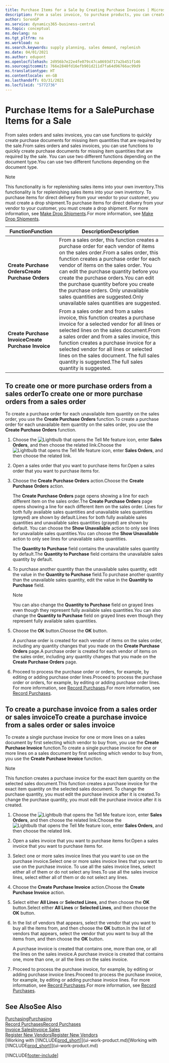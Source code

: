 ```yaml
---
title: Purchase Items for a Sale by Creating Purchase Invoices | Microsoft Docs
description: From a sales invoice, to purchase products, you can create a purchase invoice for a vendor or supplier.
author: SorenGP
ms.service: dynamics365-business-central
ms.topic: conceptual
ms.devlang: na
ms.tgt_pltfrm: na
ms.workload: na
ms.search.keywords: supply planning, sales demand, replenish
ms.date: 04/01/2021
ms.author: edupont
ms.openlocfilehash: 2d956b7e22e4fe079c47ca8693d717a2b451f146
ms.sourcegitcommit: 766e2840fd16efb901d211d7fa64d96766ac99d9
ms.translationtype: HT
ms.contentlocale: en-GB
ms.lasthandoff: 03/31/2021
ms.locfileid: "5772736"
---
```

# <a name="purchase-items-for-a-sale"></a><span data-ttu-id="56e32-103">Purchase Items for a Sale</span><span class="sxs-lookup"><span data-stu-id="56e32-103">Purchase Items for a Sale</span></span>
<span data-ttu-id="56e32-104">From sales orders and sales invoices, you can use functions to quickly create purchase documents for missing item quantities that are required by the sale.</span><span class="sxs-lookup"><span data-stu-id="56e32-104">From sales orders and sales invoices, you can use functions to quickly create purchase documents for missing item quantities that are required by the sale.</span></span> <span data-ttu-id="56e32-105">You can use two different functions depending on the document type.</span><span class="sxs-lookup"><span data-stu-id="56e32-105">You can use two different functions depending on the document type.</span></span>

> [!Note]
> <span data-ttu-id="56e32-106">This functionality is for replenishing sales items into your own inventory.</span><span class="sxs-lookup"><span data-stu-id="56e32-106">This functionality is for replenishing sales items into your own inventory.</span></span> <span data-ttu-id="56e32-107">To purchase items for direct delivery from your vendor to your customer, you must create a drop shipment.</span><span class="sxs-lookup"><span data-stu-id="56e32-107">To purchase items for direct delivery from your vendor to your customer, you must create a drop shipment.</span></span> <span data-ttu-id="56e32-108">For more information, see [Make Drop Shipments](sales-how-drop-shipment.md).</span><span class="sxs-lookup"><span data-stu-id="56e32-108">For more information, see [Make Drop Shipments](sales-how-drop-shipment.md).</span></span>   

|<span data-ttu-id="56e32-109">Function</span><span class="sxs-lookup"><span data-stu-id="56e32-109">Function</span></span>|<span data-ttu-id="56e32-110">Description</span><span class="sxs-lookup"><span data-stu-id="56e32-110">Description</span></span>|
|--------|-----------|
|<span data-ttu-id="56e32-111">**Create Purchase Orders**</span><span class="sxs-lookup"><span data-stu-id="56e32-111">**Create Purchase Orders**</span></span>|<span data-ttu-id="56e32-112">From a sales order, this function creates a purchase order for each vendor of items on the sales order.</span><span class="sxs-lookup"><span data-stu-id="56e32-112">From a sales order, this function creates a purchase order for each vendor of items on the sales order.</span></span> <span data-ttu-id="56e32-113">You can edit the purchase quantity before you create the purchase orders.</span><span class="sxs-lookup"><span data-stu-id="56e32-113">You can edit the purchase quantity before you create the purchase orders.</span></span> <span data-ttu-id="56e32-114">Only unavailable sales quantities are suggested.</span><span class="sxs-lookup"><span data-stu-id="56e32-114">Only unavailable sales quantities are suggested.</span></span>
|<span data-ttu-id="56e32-115">**Create Purchase Invoice**</span><span class="sxs-lookup"><span data-stu-id="56e32-115">**Create Purchase Invoice**</span></span>|<span data-ttu-id="56e32-116">From a sales order and from a sales invoice, this function creates a purchase invoice for a selected vendor for all lines or selected lines on the sales document.</span><span class="sxs-lookup"><span data-stu-id="56e32-116">From a sales order and from a sales invoice, this function creates a purchase invoice for a selected vendor for all lines or selected lines on the sales document.</span></span> <span data-ttu-id="56e32-117">The full sales quantity is suggested.</span><span class="sxs-lookup"><span data-stu-id="56e32-117">The full sales quantity is suggested.</span></span>|

## <a name="to-create-one-or-more-purchase-orders-from-a-sales-order"></a><span data-ttu-id="56e32-118">To create one or more purchase orders from a sales order</span><span class="sxs-lookup"><span data-stu-id="56e32-118">To create one or more purchase orders from a sales order</span></span>
<span data-ttu-id="56e32-119">To create a purchase order for each unavailable item quantity on the sales order, you use the **Create Purchase Orders** function.</span><span class="sxs-lookup"><span data-stu-id="56e32-119">To create a purchase order for each unavailable item quantity on the sales order, you use the **Create Purchase Orders** function.</span></span>

1. <span data-ttu-id="56e32-120">Choose the ![Lightbulb that opens the Tell Me feature](media/ui-search/search_small.png "Tell me what you want to do") icon, enter **Sales Orders**, and then choose the related link.</span><span class="sxs-lookup"><span data-stu-id="56e32-120">Choose the ![Lightbulb that opens the Tell Me feature](media/ui-search/search_small.png "Tell me what you want to do") icon, enter **Sales Orders**, and then choose the related link.</span></span>
2. <span data-ttu-id="56e32-121">Open a sales order that you want to purchase items for.</span><span class="sxs-lookup"><span data-stu-id="56e32-121">Open a sales order that you want to purchase items for.</span></span>
3. <span data-ttu-id="56e32-122">Choose the **Create Purchase Orders** action.</span><span class="sxs-lookup"><span data-stu-id="56e32-122">Choose the **Create Purchase Orders** action.</span></span>

    <span data-ttu-id="56e32-123">The **Create Purchase Orders** page opens showing a line for each different item on the sales order.</span><span class="sxs-lookup"><span data-stu-id="56e32-123">The **Create Purchase Orders** page opens showing a line for each different item on the sales order.</span></span> <span data-ttu-id="56e32-124">Lines for both fully available sales quantities and unavailable sales quantities (greyed) are shown by default.</span><span class="sxs-lookup"><span data-stu-id="56e32-124">Lines for both fully available sales quantities and unavailable sales quantities (grayed) are shown by default.</span></span> <span data-ttu-id="56e32-125">You can choose the **Show Unavailable** action to only see lines for unavailable sales quantities.</span><span class="sxs-lookup"><span data-stu-id="56e32-125">You can choose the **Show Unavailable** action to only see lines for unavailable sales quantities.</span></span>

    <span data-ttu-id="56e32-126">The **Quantity to Purchase** field contains the unavailable sales quantity by default.</span><span class="sxs-lookup"><span data-stu-id="56e32-126">The **Quantity to Purchase** field contains the unavailable sales quantity by default.</span></span>
4. <span data-ttu-id="56e32-127">To purchase another quantity than the unavailable sales quantity, edit the value in the **Quantity to Purchase** field.</span><span class="sxs-lookup"><span data-stu-id="56e32-127">To purchase another quantity than the unavailable sales quantity, edit the value in the **Quantity to Purchase** field.</span></span>

    > [!NOTE]  
    >   <span data-ttu-id="56e32-128">You can also change the **Quantity to Purchase** field on grayed lines even though they represent fully available sales quantities.</span><span class="sxs-lookup"><span data-stu-id="56e32-128">You can also change the **Quantity to Purchase** field on grayed lines even though they represent fully available sales quantities.</span></span>
5. <span data-ttu-id="56e32-129">Choose the **OK** button.</span><span class="sxs-lookup"><span data-stu-id="56e32-129">Choose the **OK** button.</span></span>

    <span data-ttu-id="56e32-130">A purchase order is created for each vendor of items on the sales order, including any quantity changes that you made on the **Create Purchase Orders** page.</span><span class="sxs-lookup"><span data-stu-id="56e32-130">A purchase order is created for each vendor of items on the sales order, including any quantity changes that you made on the **Create Purchase Orders** page.</span></span>
7. <span data-ttu-id="56e32-131">Proceed to process the purchase order or orders, for example, by editing or adding purchase order lines.</span><span class="sxs-lookup"><span data-stu-id="56e32-131">Proceed to process the purchase order or orders, for example, by editing or adding purchase order lines.</span></span> <span data-ttu-id="56e32-132">For more information, see [Record Purchases](purchasing-how-record-purchases.md).</span><span class="sxs-lookup"><span data-stu-id="56e32-132">For more information, see [Record Purchases](purchasing-how-record-purchases.md).</span></span>


## <a name="to-create-a-purchase-invoice-from-a-sales-order-or-sales-invoice"></a><span data-ttu-id="56e32-133">To create a purchase invoice from a sales order or sales invoice</span><span class="sxs-lookup"><span data-stu-id="56e32-133">To create a purchase invoice from a sales order or sales invoice</span></span>
<span data-ttu-id="56e32-134">To create a single purchase invoice for one or more lines on a sales document by first selecting which vendor to buy from, you use the **Create Purchase Invoice** function.</span><span class="sxs-lookup"><span data-stu-id="56e32-134">To create a single purchase invoice for one or more lines on a sales document by first selecting which vendor to buy from, you use the **Create Purchase Invoice** function.</span></span>

> [!NOTE]  
>   <span data-ttu-id="56e32-135">This function creates a purchase invoice for the exact item quantity on the selected sales document.</span><span class="sxs-lookup"><span data-stu-id="56e32-135">This function creates a purchase invoice for the exact item quantity on the selected sales document.</span></span> <span data-ttu-id="56e32-136">To change the purchase quantity, you must edit the purchase invoice after it is created.</span><span class="sxs-lookup"><span data-stu-id="56e32-136">To change the purchase quantity, you must edit the purchase invoice after it is created.</span></span>  

1. <span data-ttu-id="56e32-137">Choose the ![Lightbulb that opens the Tell Me feature](media/ui-search/search_small.png "Tell me what you want to do") icon, enter **Sales Orders**, and then choose the related link.</span><span class="sxs-lookup"><span data-stu-id="56e32-137">Choose the ![Lightbulb that opens the Tell Me feature](media/ui-search/search_small.png "Tell me what you want to do") icon, enter **Sales Orders**, and then choose the related link.</span></span>
2. <span data-ttu-id="56e32-138">Open a sales invoice that you want to purchase items for.</span><span class="sxs-lookup"><span data-stu-id="56e32-138">Open a sales invoice that you want to purchase items for.</span></span>
3. <span data-ttu-id="56e32-139">Select one or more sales invoice lines that you want to use on the purchase invoice.</span><span class="sxs-lookup"><span data-stu-id="56e32-139">Select one or more sales invoice lines that you want to use on the purchase invoice.</span></span> <span data-ttu-id="56e32-140">To use all the sales invoice lines, select either all of them or do not select any lines.</span><span class="sxs-lookup"><span data-stu-id="56e32-140">To use all the sales invoice lines, select either all of them or do not select any lines.</span></span>
4. <span data-ttu-id="56e32-141">Choose the **Create Purchase Invoice** action.</span><span class="sxs-lookup"><span data-stu-id="56e32-141">Choose the **Create Purchase Invoice** action.</span></span>
5. <span data-ttu-id="56e32-142">Select either **All Lines** or **Selected Lines**, and then choose the **OK** button.</span><span class="sxs-lookup"><span data-stu-id="56e32-142">Select either **All Lines** or **Selected Lines**, and then choose the **OK** button.</span></span>  
6. <span data-ttu-id="56e32-143">In the list of vendors that appears, select the vendor that you want to buy all the items from, and then choose the **OK** button.</span><span class="sxs-lookup"><span data-stu-id="56e32-143">In the list of vendors that appears, select the vendor that you want to buy all the items from, and then choose the **OK** button.</span></span>

    <span data-ttu-id="56e32-144">A purchase invoice is created that contains one, more than one, or all the lines on the sales invoice.</span><span class="sxs-lookup"><span data-stu-id="56e32-144">A purchase invoice is created that contains one, more than one, or all the lines on the sales invoice.</span></span>
7. <span data-ttu-id="56e32-145">Proceed to process the purchase invoice, for example, by editing or adding purchase invoice lines.</span><span class="sxs-lookup"><span data-stu-id="56e32-145">Proceed to process the purchase invoice, for example, by editing or adding purchase invoice lines.</span></span> <span data-ttu-id="56e32-146">For more information, see [Record Purchases](purchasing-how-record-purchases.md).</span><span class="sxs-lookup"><span data-stu-id="56e32-146">For more information, see [Record Purchases](purchasing-how-record-purchases.md).</span></span>

## <a name="see-also"></a><span data-ttu-id="56e32-147">See Also</span><span class="sxs-lookup"><span data-stu-id="56e32-147">See Also</span></span>
[<span data-ttu-id="56e32-148">Purchasing</span><span class="sxs-lookup"><span data-stu-id="56e32-148">Purchasing</span></span>](purchasing-manage-purchasing.md)  
[<span data-ttu-id="56e32-149">Record Purchases</span><span class="sxs-lookup"><span data-stu-id="56e32-149">Record Purchases</span></span>](purchasing-how-record-purchases.md)  
[<span data-ttu-id="56e32-150">Invoice Sales</span><span class="sxs-lookup"><span data-stu-id="56e32-150">Invoice Sales</span></span>](sales-how-invoice-sales.md)  
[<span data-ttu-id="56e32-151">Register New Vendors</span><span class="sxs-lookup"><span data-stu-id="56e32-151">Register New Vendors</span></span>](purchasing-how-register-new-vendors.md)  
<span data-ttu-id="56e32-152">[Working with [!INCLUDE[prod_short](includes/prod_short.md)]](ui-work-product.md)</span><span class="sxs-lookup"><span data-stu-id="56e32-152">[Working with [!INCLUDE[prod_short](includes/prod_short.md)]](ui-work-product.md)</span></span>


[!INCLUDE[footer-include](includes/footer-banner.md)]